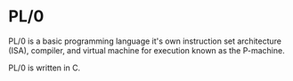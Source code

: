 # PL/0
PL/0 is a basic programming language it's own instruction set architecture (ISA),
compiler, and virtual machine for execution known as the P-machine.

PL/0 is written in C.

